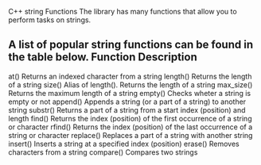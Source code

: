 C++ string Functions
The <string> library has many functions that allow you to perform tasks on strings.

A list of popular string functions can be found in the table below.
Function	                       Description
--------------------------------------------------------------------------------------------------------------------
at()	                           Returns an indexed character from a string
length()	                       Returns the length of a string
size()                             Alias of length(). Returns the length of a string
max_size()                         Returns the maximum length of a string
empty()	                           Checks wheter a string is empty or not
append()	                       Appends a string (or a part of a string) to another string
substr()                           Returns a part of a string from a start index (position) and length
find()          	               Returns the index (position) of the first occurrence of a string or character
rfind()	                           Returns the index (position) of the last occurrence of a string or character
replace()	                       Replaces a part of a string with another string
insert()	                       Inserts a string at a specified index (position)
erase()	                           Removes characters from a string
compare()	                       Compares two strings